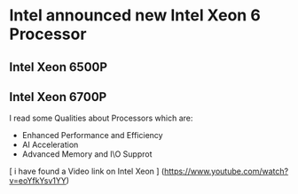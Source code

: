 # Intel announced new Intel Xeon 6 Processor
## Intel Xeon 6500P 
## Intel Xeon 6700P 
I read some Qualities about Processors which are:
- Enhanced Performance and Efficiency
- AI Acceleration
- Advanced Memory and I\O Supprot

[ i have found a Video link on Intel Xeon ]    (https://www.youtube.com/watch?v=eoYfkYsv1YY)
